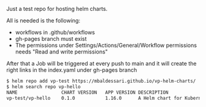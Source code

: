 Just a test repo for hosting helm charts.

All is needed is the following:
- workflows in .github/workflows
- gh-pages branch must exist
- The permissions under Settings/Actions/General/Workflow permissions needs "Read and write permissions"

After that a Job will be triggered at every push to main and it will create the right links in the index.yaml under gh-pages branch

```sh
$ helm repo add vp-test https://mbaldessari.github.io/vp-helm-charts/
$ helm search repo vp-hello
NAME            	CHART VERSION	APP VERSION	DESCRIPTION
vp-test/vp-hello	0.1.0        	1.16.0     	A Helm chart for Kubernetes for Validated Patte...
``````
